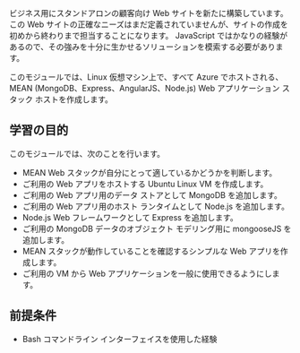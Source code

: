 ビジネス用にスタンドアロンの顧客向け Web サイトを新たに構築しています。 この Web サイトの正確なニーズはまだ定義されていませんが、サイトの作成を初めから終わりまで担当することになります。 JavaScript ではかなりの経験があるので、その強みを十分に生かせるソリューションを模索する必要があります。

このモジュールでは、Linux 仮想マシン上で、すべて Azure でホストされる、MEAN (MongoDB、Express、AngularJS、Node.js) Web アプリケーション スタック ホストを作成します。

## <a name="learning-objectives"></a>学習の目的
このモジュールでは、次のことを行います。

- MEAN Web スタックが自分にとって適しているかどうかを判断します。
- ご利用の Web アプリをホストする Ubuntu Linux VM を作成します。
- ご利用の Web アプリ用のデータ ストアとして MongoDB を追加します。
- ご利用の Web アプリ用のホスト ランタイムとして Node.js を追加します。
- Node.js Web フレームワークとして Express を追加します。
- ご利用の MongoDB データのオブジェクト モデリング用に mongooseJS を追加します。
- MEAN スタックが動作していることを確認するシンプルな Web アプリを作成します。
- ご利用の VM から Web アプリケーションを一般に使用できるようにします。

## <a name="prerequisites"></a>前提条件

- Bash コマンドライン インターフェイスを使用した経験
